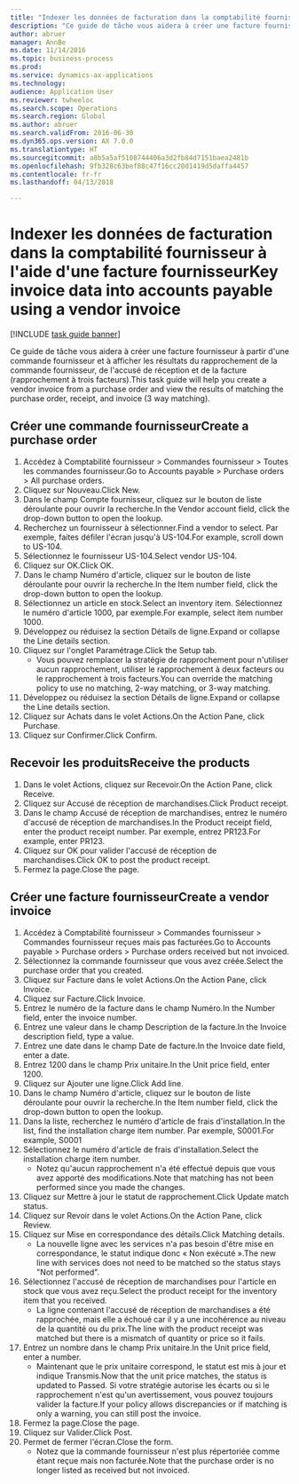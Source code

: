 ```yaml
--- 
title: "Indexer les données de facturation dans la comptabilité fournisseur à l'aide d'une facture fournisseur"
description: "Ce guide de tâche vous aidera à créer une facture fournisseur à partir d'une commande fournisseur et à afficher les résultats du rapprochement de la commande fournisseur, de l'accusé de réception et de la facture (rapprochement à trois facteurs)."
author: abruer
manager: AnnBe
ms.date: 11/14/2016
ms.topic: business-process
ms.prod: 
ms.service: dynamics-ax-applications
ms.technology: 
audience: Application User
ms.reviewer: twheeloc
ms.search.scope: Operations
ms.search.region: Global
ms.author: abruer
ms.search.validFrom: 2016-06-30
ms.dyn365.ops.version: AX 7.0.0
ms.translationtype: HT
ms.sourcegitcommit: a8b5a5af5108744406a3d2fb84d7151baea2481b
ms.openlocfilehash: 9fb328c63bef88c47f16cc20d1419d5daffa4457
ms.contentlocale: fr-fr
ms.lasthandoff: 04/13/2018

---
```

# <a name="key-invoice-data-into-accounts-payable-using-a-vendor-invoice"></a><span data-ttu-id="77174-103">Indexer les données de facturation dans la comptabilité fournisseur à l'aide d'une facture fournisseur</span><span class="sxs-lookup"><span data-stu-id="77174-103">Key invoice data into accounts payable using a vendor invoice</span></span>

[!INCLUDE [task guide banner](../../includes/task-guide-banner.md)]

<span data-ttu-id="77174-104">Ce guide de tâche vous aidera à créer une facture fournisseur à partir d'une commande fournisseur et à afficher les résultats du rapprochement de la commande fournisseur, de l'accusé de réception et de la facture (rapprochement à trois facteurs).</span><span class="sxs-lookup"><span data-stu-id="77174-104">This task guide will help you create a vendor invoice from a purchase order and view the results of matching the purchase order, receipt, and invoice (3 way matching).</span></span>


## <a name="create-a-purchase-order"></a><span data-ttu-id="77174-105">Créer une commande fournisseur</span><span class="sxs-lookup"><span data-stu-id="77174-105">Create a purchase order</span></span>
1. <span data-ttu-id="77174-106">Accédez à Comptabilité fournisseur > Commandes fournisseur > Toutes les commandes fournisseur.</span><span class="sxs-lookup"><span data-stu-id="77174-106">Go to Accounts payable > Purchase orders > All purchase orders.</span></span>
2. <span data-ttu-id="77174-107">Cliquez sur Nouveau.</span><span class="sxs-lookup"><span data-stu-id="77174-107">Click New.</span></span>
3. <span data-ttu-id="77174-108">Dans le champ Compte fournisseur, cliquez sur le bouton de liste déroulante pour ouvrir la recherche.</span><span class="sxs-lookup"><span data-stu-id="77174-108">In the Vendor account field, click the drop-down button to open the lookup.</span></span>
4. <span data-ttu-id="77174-109">Recherchez un fournisseur à sélectionner.</span><span class="sxs-lookup"><span data-stu-id="77174-109">Find a vendor to select.</span></span> <span data-ttu-id="77174-110">Par exemple, faites défiler l'écran jusqu'à US-104.</span><span class="sxs-lookup"><span data-stu-id="77174-110">For example, scroll down to US-104.</span></span>
5. <span data-ttu-id="77174-111">Sélectionnez le fournisseur US-104.</span><span class="sxs-lookup"><span data-stu-id="77174-111">Select vendor US-104.</span></span>
6. <span data-ttu-id="77174-112">Cliquez sur OK.</span><span class="sxs-lookup"><span data-stu-id="77174-112">Click OK.</span></span>
7. <span data-ttu-id="77174-113">Dans le champ Numéro d'article, cliquez sur le bouton de liste déroulante pour ouvrir la recherche.</span><span class="sxs-lookup"><span data-stu-id="77174-113">In the Item number field, click the drop-down button to open the lookup.</span></span>
8. <span data-ttu-id="77174-114">Sélectionnez un article en stock.</span><span class="sxs-lookup"><span data-stu-id="77174-114">Select an inventory item.</span></span> <span data-ttu-id="77174-115">Sélectionnez le numéro d'article 1000, par exemple.</span><span class="sxs-lookup"><span data-stu-id="77174-115">For example, select item number 1000.</span></span>
9. <span data-ttu-id="77174-116">Développez ou réduisez la section Détails de ligne.</span><span class="sxs-lookup"><span data-stu-id="77174-116">Expand or collapse the Line details section.</span></span>
10. <span data-ttu-id="77174-117">Cliquez sur l'onglet Paramétrage.</span><span class="sxs-lookup"><span data-stu-id="77174-117">Click the Setup tab.</span></span>
    * <span data-ttu-id="77174-118">Vous pouvez remplacer la stratégie de rapprochement pour n'utiliser aucun rapprochement, utiliser le rapprochement à deux facteurs ou le rapprochement à trois facteurs.</span><span class="sxs-lookup"><span data-stu-id="77174-118">You can override the matching policy to use no matching, 2-way matching, or 3-way matching.</span></span>  
11. <span data-ttu-id="77174-119">Développez ou réduisez la section Détails de ligne.</span><span class="sxs-lookup"><span data-stu-id="77174-119">Expand or collapse the Line details section.</span></span>
12. <span data-ttu-id="77174-120">Cliquez sur Achats dans le volet Actions.</span><span class="sxs-lookup"><span data-stu-id="77174-120">On the Action Pane, click Purchase.</span></span>
13. <span data-ttu-id="77174-121">Cliquez sur Confirmer.</span><span class="sxs-lookup"><span data-stu-id="77174-121">Click Confirm.</span></span>

## <a name="receive-the-products"></a><span data-ttu-id="77174-122">Recevoir les produits</span><span class="sxs-lookup"><span data-stu-id="77174-122">Receive the products</span></span>
1. <span data-ttu-id="77174-123">Dans le volet Actions, cliquez sur Recevoir.</span><span class="sxs-lookup"><span data-stu-id="77174-123">On the Action Pane, click Receive.</span></span>
2. <span data-ttu-id="77174-124">Cliquez sur Accusé de réception de marchandises.</span><span class="sxs-lookup"><span data-stu-id="77174-124">Click Product receipt.</span></span>
3. <span data-ttu-id="77174-125">Dans le champ Accusé de réception de marchandises, entrez le numéro d'accusé de réception de marchandises.</span><span class="sxs-lookup"><span data-stu-id="77174-125">In the Product receipt field, enter the product receipt number.</span></span> <span data-ttu-id="77174-126">Par exemple, entrez PR123.</span><span class="sxs-lookup"><span data-stu-id="77174-126">For example, enter PR123.</span></span>
4. <span data-ttu-id="77174-127">Cliquez sur OK pour valider l'accusé de réception de marchandises.</span><span class="sxs-lookup"><span data-stu-id="77174-127">Click OK to post the product receipt.</span></span>
5. <span data-ttu-id="77174-128">Fermez la page.</span><span class="sxs-lookup"><span data-stu-id="77174-128">Close the page.</span></span>

## <a name="create-a-vendor-invoice"></a><span data-ttu-id="77174-129">Créer une facture fournisseur</span><span class="sxs-lookup"><span data-stu-id="77174-129">Create a vendor invoice</span></span>
1. <span data-ttu-id="77174-130">Accédez à Comptabilité fournisseur > Commandes fournisseur > Commandes fournisseur reçues mais pas facturées.</span><span class="sxs-lookup"><span data-stu-id="77174-130">Go to Accounts payable > Purchase orders > Purchase orders received but not invoiced.</span></span>
2. <span data-ttu-id="77174-131">Sélectionnez la commande fournisseur que vous avez créée.</span><span class="sxs-lookup"><span data-stu-id="77174-131">Select the purchase order that you created.</span></span>
3. <span data-ttu-id="77174-132">Cliquez sur Facture dans le volet Actions.</span><span class="sxs-lookup"><span data-stu-id="77174-132">On the Action Pane, click Invoice.</span></span>
4. <span data-ttu-id="77174-133">Cliquez sur Facture.</span><span class="sxs-lookup"><span data-stu-id="77174-133">Click Invoice.</span></span>
5. <span data-ttu-id="77174-134">Entrez le numéro de la facture dans le champ Numéro.</span><span class="sxs-lookup"><span data-stu-id="77174-134">In the Number field, enter the invoice number.</span></span>
6. <span data-ttu-id="77174-135">Entrez une valeur dans le champ Description de la facture.</span><span class="sxs-lookup"><span data-stu-id="77174-135">In the Invoice description field, type a value.</span></span>
7. <span data-ttu-id="77174-136">Entrez une date dans le champ Date de facture.</span><span class="sxs-lookup"><span data-stu-id="77174-136">In the Invoice date field, enter a date.</span></span>
8. <span data-ttu-id="77174-137">Entrez 1200 dans le champ Prix unitaire.</span><span class="sxs-lookup"><span data-stu-id="77174-137">In the Unit price field, enter 1200.</span></span>
9. <span data-ttu-id="77174-138">Cliquez sur Ajouter une ligne.</span><span class="sxs-lookup"><span data-stu-id="77174-138">Click Add line.</span></span>
10. <span data-ttu-id="77174-139">Dans le champ Numéro d'article, cliquez sur le bouton de liste déroulante pour ouvrir la recherche.</span><span class="sxs-lookup"><span data-stu-id="77174-139">In the Item number field, click the drop-down button to open the lookup.</span></span>
11. <span data-ttu-id="77174-140">Dans la liste, recherchez le numéro d'article de frais d'installation.</span><span class="sxs-lookup"><span data-stu-id="77174-140">In the list, find the installation charge item number.</span></span> <span data-ttu-id="77174-141">Par exemple, S0001.</span><span class="sxs-lookup"><span data-stu-id="77174-141">For example, S0001</span></span>
12. <span data-ttu-id="77174-142">Sélectionnez le numéro d'article de frais d'installation.</span><span class="sxs-lookup"><span data-stu-id="77174-142">Select the installation charge item number.</span></span>
    * <span data-ttu-id="77174-143">Notez qu'aucun rapprochement n'a été effectué depuis que vous avez apporté des modifications.</span><span class="sxs-lookup"><span data-stu-id="77174-143">Note that matching has not been performed since you made the changes.</span></span>  
13. <span data-ttu-id="77174-144">Cliquez sur Mettre à jour le statut de rapprochement.</span><span class="sxs-lookup"><span data-stu-id="77174-144">Click Update match status.</span></span>
14. <span data-ttu-id="77174-145">Cliquez sur Revoir dans le volet Actions.</span><span class="sxs-lookup"><span data-stu-id="77174-145">On the Action Pane, click Review.</span></span>
15. <span data-ttu-id="77174-146">Cliquez sur Mise en correspondance des détails.</span><span class="sxs-lookup"><span data-stu-id="77174-146">Click Matching details.</span></span>
    * <span data-ttu-id="77174-147">La nouvelle ligne avec les services n'a pas besoin d'être mise en correspondance, le statut indique donc « Non exécuté ».</span><span class="sxs-lookup"><span data-stu-id="77174-147">The new line with services does not need to be matched so the status stays "Not performed".</span></span>  
16. <span data-ttu-id="77174-148">Sélectionnez l'accusé de réception de marchandises pour l'article en stock que vous avez reçu.</span><span class="sxs-lookup"><span data-stu-id="77174-148">Select the product receipt for the inventory item that you received.</span></span>
    * <span data-ttu-id="77174-149">La ligne contenant l'accusé de réception de marchandises a été rapprochée, mais elle a échoué car il y a une incohérence au niveau de la quantité ou du prix.</span><span class="sxs-lookup"><span data-stu-id="77174-149">The line with the product receipt was matched but there is a mismatch of quantity or price so it fails.</span></span>  
17. <span data-ttu-id="77174-150">Entrez un nombre dans le champ Prix unitaire.</span><span class="sxs-lookup"><span data-stu-id="77174-150">In the Unit price field, enter a number.</span></span>
    * <span data-ttu-id="77174-151">Maintenant que le prix unitaire correspond, le statut est mis à jour et indique Transmis.</span><span class="sxs-lookup"><span data-stu-id="77174-151">Now that the unit price matches, the status is updated to Passed.</span></span> <span data-ttu-id="77174-152">Si votre stratégie autorise les écarts ou si le rapprochement n'est qu'un avertissement, vous pouvez toujours valider la facture.</span><span class="sxs-lookup"><span data-stu-id="77174-152">If your policy allows discrepancies or if matching is only a warning, you can still post the invoice.</span></span>  
18. <span data-ttu-id="77174-153">Fermez la page.</span><span class="sxs-lookup"><span data-stu-id="77174-153">Close the page.</span></span>
19. <span data-ttu-id="77174-154">Cliquez sur Valider.</span><span class="sxs-lookup"><span data-stu-id="77174-154">Click Post.</span></span>
20. <span data-ttu-id="77174-155">Permet de fermer l'écran.</span><span class="sxs-lookup"><span data-stu-id="77174-155">Close the form.</span></span>
    * <span data-ttu-id="77174-156">Notez que la commande fournisseur n'est plus répertoriée comme étant reçue mais non facturée.</span><span class="sxs-lookup"><span data-stu-id="77174-156">Note that the purchase order is no longer listed as received but not invoiced.</span></span>  


